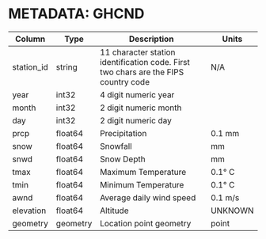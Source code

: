 # METADATA: GHCND

| **Column** | **Type** | **Description** | **Units** |
|---|----------|---|---|
| station_id | string   | 11 character station identification code. First two chars are the FIPS country code | N/A |
| year | int32    | 4 digit numeric year |  |
| month | int32    | 2 digit numeric month |  |
| day | int32    | 2 digit numeric day |  |
| prcp | float64  | Precipitation  | 0.1 mm |
| snow | float64  | Snowfall | mm |
| snwd | float64  | Snow Depth | mm |
| tmax | float64  | Maximum Temperature | 0.1° C |
| tmin | float64  | Minimum Temperature | 0.1° C |
| awnd | float64  | Average daily wind speed | 0.1 m/s |
| elevation | float64  | Altitude | UNKNOWN |
| geometry | geometry | Location point geometry | point |
